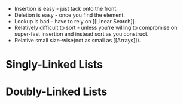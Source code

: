 
- Insertion is easy -  just tack onto the front.
- Deletion is easy - once you find the element.
- Lookup is bad - have to rely on [[Linear Search]].
- Relatively difficult to sort - unless you're willing to compromise on super-fast insertion and instead sort as you construct.
- Relative small size-wise(not as small as [[Arrays]]).

# Singly-Linked Lists

# Doubly-Linked Lists